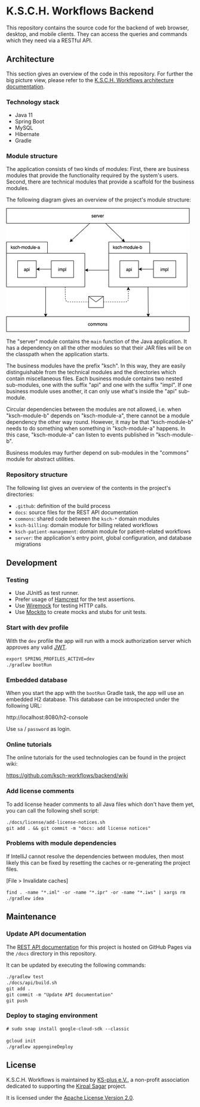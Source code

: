 # K.S.C.H. Workflows Backend

This repository contains the source code for the backend of web browser, desktop, and mobile clients.
They can access the queries and commands which they need via a RESTful API.

## Architecture

This section gives an overview of the code in this repository.
For further the big picture view, please refer to the [K.S.C.H. Workflows architecture documentation](https://ksch-workflows.github.io/arc42).

### Technology stack

- Java 11
- Spring Boot
- MySQL
- Hibernate
- Gradle

### Module structure

The application consists of two kinds of modules:
First, there are business modules that provide the functionality required by the system's users.
Second, there are technical modules that provide a scaffold for the business modules.

The following diagram gives an overview of the project's module structure:

![module structure](docs/img/modules.png)

The "server" module contains the `main` function of the Java application.
It has a dependency on all the other modules so that their JAR files will be on the classpath when the application starts.

The business modules have the prefix "ksch".
In this way, they are easily distinguishable from the technical modules and the directories which contain miscellaneous files.
Each business module contains two nested sub-modules, one with the suffix "api" and one with the suffix "impl".
If one business module uses another, it can only use what's inside the "api" sub-module.

Circular dependencies between the modules are not allowed, i.e. when "ksch-module-b" depends on "ksch-module-a", there cannot be a module dependency the other way round.
However, it may be that "ksch-module-b" needs to do something when something in "ksch-module-a" happens.
In this case, "ksch-module-a" can listen to events published in "ksch-module-b".

Business modules may further depend on sub-modules in the "commons" module for abstract utilities.

### Repository structure

The following list gives an overview of the contents in the project's directories:

- `.github`: definition of the build process
- `docs`: source files for the REST API documentation
- `commons`: shared code between the `ksch-*` domain modules
- `ksch-billing`: domain module for billing related workflows
- `ksch-patient-management`: domain module for patient-related workflows
- `server`: the application's entry point, global configuration, and database migrations

## Development

### Testing

- Use JUnit5 as test runner.
- Prefer usage of [Hamcrest](http://hamcrest.org/JavaHamcrest/tutorial) for the test assertions.
- Use [Wiremock](https://wiremock.org/docs/junit-jupiter/) for testing HTTP calls.
- Use [Mockito](https://stackoverflow.com/a/40962941/2339010) to create mocks and stubs for unit tests.

### Start with dev profile

With the `dev` profile the app will run with a mock authorization server which approves any valid [JWT](https://jwt.io/).

```
export SPRING_PROFILES_ACTIVE=dev
./gradlew bootRun
```

### Embedded database

When you start the app with the `bootRun` Gradle task, the app will use an embedded H2 database.
This database can be introspected under the following URL:

http://localhost:8080/h2-console

Use `sa` / `password` as login.

### Online tutorials

The online tutorials for the used technologies can be found in the project wiki:

https://github.com/ksch-workflows/backend/wiki

### Add license comments

To add license header comments to all Java files which don't have them yet, you
can call the following shell script:

```
./docs/license/add-license-notices.sh
git add . && git commit -m "docs: add license notices"
```

### Problems with module dependencies

If IntelliJ cannot resolve the dependencies between modules, then most likely this can be fixed by resetting
the caches or re-generating the project files.

[File > Invalidate caches]

```
find . -name "*.iml" -or -name "*.ipr" -or -name "*.iws" | xargs rm
./gradlew idea
```

## Maintenance

### Update API documentation

The [REST API documentation](https://ksch-workflows.github.io/backend/) for this project is hosted on GitHub
Pages via the `/docs` directory in this repository.

It can be updated by executing the following commands:

```
./gradlew test
./docs/api/build.sh
git add .
git commit -m "Update API documentation"
git push
```

### Deploy to staging environment

```
# sudo snap install google-cloud-sdk --classic

gcloud init
./gradlew appengineDeploy
```

## License

K.S.C.H. Workflows is maintained by [KS-plus e.V.](https://ks-plus.org/en/welcome/),
a non-profit association dedicated to supporting the [Kirpal Sagar](https://kirpal-sagar.org/en/welcome/) project.

It is licensed under the [Apache License Version 2.0](https://github.com/ksch-workflows/ksch-workflows/blob/master/LICENSE).
